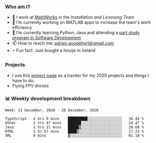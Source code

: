 ### Who am I?

<!--
**goodshort/goodshort** is a ✨ _special_ ✨ repository because its `README.md` (this file) appears on your GitHub profile.
-->

- 💼 I work at [MathWorks](https://www.mathworks.com/) in the _Installation and Licensing Team_
- 🔭 I’m currently working on MATLAB apps to increase the team's work efficiency
- 🌱 I’m currently learning Python, Java and attending a [part study program in Software Development](https://www.goodshort.me/who-am-i/studies#higher-diploma-in-software-development)
- 📫 How to reach me: adrien.goodshort@gmail.com
- ⚡ Fun fact: Just bought a house in Ireland

### Projects

- I use this [project page](https://github.com/users/goodshort/projects/1) as a tracker for my 2020 projects and things I have to do.
- Flying FPV drones

### 📊 Weekly development breakdown

<!--START_SECTION:waka-->
```text
Week: 21 December, 2020 - 28 December, 2020

TypeScript   4 hrs 9 mins    █████████░░░░░░░░░░░░░░░░   36.44 % 
Other        2 hrs 47 mins   ██████░░░░░░░░░░░░░░░░░░░   24.47 % 
Java         2 hrs 21 mins   █████▒░░░░░░░░░░░░░░░░░░░   20.68 % 
HTML         1 hr 57 mins    ████▒░░░░░░░░░░░░░░░░░░░░   17.23 % 
XML          8 mins          ▒░░░░░░░░░░░░░░░░░░░░░░░░   01.18 % 
```
<!--END_SECTION:waka-->
